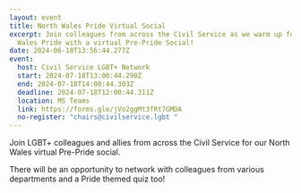 ```yaml
---
layout: event
title: North Wales Pride Virtual Social
excerpt: Join colleagues from across the Civil Service as we warm up for North
  Wales Pride with a virtual Pre-Pride Social!
date: 2024-06-18T13:56:44.277Z
event:
  host: Civil Service LGBT+ Network
  start: 2024-07-18T13:00:44.290Z
  end: 2024-07-18T14:00:44.303Z
  deadline: 2024-07-18T12:00:44.311Z
  location: MS Teams
  link: https://forms.gle/jVo2ggMt3fRt7GMDA
  no-register: "chairs@civilservice.lgbt "
---
```

J﻿oin LGBT+ colleagues and allies from across the Civil Service for our North Wales virtual Pre-Pride social. 

T﻿here will be an opportunity to network with colleagues from various departments and a Pride themed quiz too!